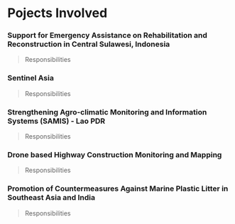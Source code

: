 # Pojects Involved

### Support for Emergency Assistance on Rehabilitation and Reconstruction in Central Sulawesi, Indonesia
> Responsibilities

### Sentinel Asia
> Responsibilities

### Strengthening Agro-climatic Monitoring and Information Systems (SAMIS) - Lao PDR
> Responsibilities

### Drone based Highway Construction Monitoring and Mapping
> Responsibilities

### Promotion of Countermeasures Against Marine Plastic Litter in Southeast Asia and India
> Responsibilities